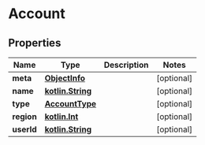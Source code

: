 # Account

## Properties
Name | Type | Description | Notes
------------ | ------------- | ------------- | -------------
**meta** | [**ObjectInfo**](ObjectInfo.md) |  |  [optional]
**name** | [**kotlin.String**](.md) |  |  [optional]
**type** | [**AccountType**](AccountType.md) |  |  [optional]
**region** | [**kotlin.Int**](.md) |  |  [optional]
**userId** | [**kotlin.String**](.md) |  |  [optional]
